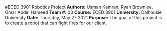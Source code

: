 #ECED 3901 Robotics Project
**Authors:** Usman Kamran, Ryan Brownlee, Omar Abdel Hameed
**Team #:** 03
**Course:** ECED 3901
**University:** Dalhousie University
**Date:** Thursday, May 27 2021
**Purpose:** The goal of this project is to create a robot that can fight fires for our client. 